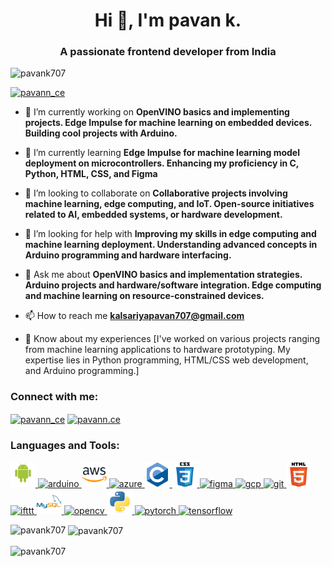 
<h1 align="center">Hi 👋, I'm pavan k.</h1>
<h3 align="center">A passionate frontend developer from India</h3>

<p align="left"> <img src="https://komarev.com/ghpvc/?username=pavank707&label=Profile%20views&color=0e75b6&style=flat" alt="pavank707" /> </p>

<p align="left"> <a href="https://twitter.com/pavann_ce" target="blank"><img src="https://img.shields.io/twitter/follow/pavann_ce?logo=twitter&style=for-the-badge" alt="pavann_ce" /></a> </p>

- 🔭 I’m currently working on **OpenVINO basics and implementing projects. Edge Impulse for machine learning on embedded devices. Building cool projects with Arduino.**

- 🌱 I’m currently learning **Edge Impulse for machine learning model deployment on microcontrollers. Enhancing my proficiency in C, Python, HTML, CSS, and Figma**

- 👯 I’m looking to collaborate on **Collaborative projects involving machine learning, edge computing, and IoT. Open-source initiatives related to AI, embedded systems, or hardware development.**

- 🤝 I’m looking for help with **Improving my skills in edge computing and machine learning deployment. Understanding advanced concepts in Arduino programming and hardware interfacing.**

- 💬 Ask me about **OpenVINO basics and implementation strategies. Arduino projects and hardware/software integration. Edge computing and machine learning on resource-constrained devices.**

- 📫 How to reach me **kalsariyapavan707@gmail.com**

- 📄 Know about my experiences [I've worked on various projects ranging from machine learning applications to hardware prototyping. My expertise lies in Python programming, HTML/CSS web development, and Arduino programming.]

<h3 align="left">Connect with me:</h3>
<p align="left">
<a href="https://twitter.com/pavann_ce" target="blank"><img align="center" src="https://raw.githubusercontent.com/rahuldkjain/github-profile-readme-generator/master/src/images/icons/Social/twitter.svg" alt="pavann_ce" height="30" width="40" /></a>
<a href="https://instagram.com/pavann.ce" target="blank"><img align="center" src="https://raw.githubusercontent.com/rahuldkjain/github-profile-readme-generator/master/src/images/icons/Social/instagram.svg" alt="pavann.ce" height="30" width="40" /></a>
</p>

<h3 align="left">Languages and Tools:</h3>
<p align="left"> <a href="https://developer.android.com" target="_blank" rel="noreferrer"> <img src="https://raw.githubusercontent.com/devicons/devicon/master/icons/android/android-original-wordmark.svg" alt="android" width="40" height="40"/> </a> <a href="https://www.arduino.cc/" target="_blank" rel="noreferrer"> <img src="https://cdn.worldvectorlogo.com/logos/arduino-1.svg" alt="arduino" width="40" height="40"/> </a> <a href="https://aws.amazon.com" target="_blank" rel="noreferrer"> <img src="https://raw.githubusercontent.com/devicons/devicon/master/icons/amazonwebservices/amazonwebservices-original-wordmark.svg" alt="aws" width="40" height="40"/> </a> <a href="https://azure.microsoft.com/en-in/" target="_blank" rel="noreferrer"> <img src="https://www.vectorlogo.zone/logos/microsoft_azure/microsoft_azure-icon.svg" alt="azure" width="40" height="40"/> </a> <a href="https://www.cprogramming.com/" target="_blank" rel="noreferrer"> <img src="https://raw.githubusercontent.com/devicons/devicon/master/icons/c/c-original.svg" alt="c" width="40" height="40"/> </a> <a href="https://www.w3schools.com/css/" target="_blank" rel="noreferrer"> <img src="https://raw.githubusercontent.com/devicons/devicon/master/icons/css3/css3-original-wordmark.svg" alt="css3" width="40" height="40"/> </a> <a href="https://www.figma.com/" target="_blank" rel="noreferrer"> <img src="https://www.vectorlogo.zone/logos/figma/figma-icon.svg" alt="figma" width="40" height="40"/> </a> <a href="https://cloud.google.com" target="_blank" rel="noreferrer"> <img src="https://www.vectorlogo.zone/logos/google_cloud/google_cloud-icon.svg" alt="gcp" width="40" height="40"/> </a> <a href="https://git-scm.com/" target="_blank" rel="noreferrer"> <img src="https://www.vectorlogo.zone/logos/git-scm/git-scm-icon.svg" alt="git" width="40" height="40"/> </a> <a href="https://www.w3.org/html/" target="_blank" rel="noreferrer"> <img src="https://raw.githubusercontent.com/devicons/devicon/master/icons/html5/html5-original-wordmark.svg" alt="html5" width="40" height="40"/> </a> <a href="https://ifttt.com/" target="_blank" rel="noreferrer"> <img src="https://www.vectorlogo.zone/logos/ifttt/ifttt-ar21.svg" alt="ifttt" width="40" height="40"/> </a> <a href="https://www.mysql.com/" target="_blank" rel="noreferrer"> <img src="https://raw.githubusercontent.com/devicons/devicon/master/icons/mysql/mysql-original-wordmark.svg" alt="mysql" width="40" height="40"/> </a> <a href="https://opencv.org/" target="_blank" rel="noreferrer"> <img src="https://www.vectorlogo.zone/logos/opencv/opencv-icon.svg" alt="opencv" width="40" height="40"/> </a> <a href="https://www.python.org" target="_blank" rel="noreferrer"> <img src="https://raw.githubusercontent.com/devicons/devicon/master/icons/python/python-original.svg" alt="python" width="40" height="40"/> </a> <a href="https://pytorch.org/" target="_blank" rel="noreferrer"> <img src="https://www.vectorlogo.zone/logos/pytorch/pytorch-icon.svg" alt="pytorch" width="40" height="40"/> </a> <a href="https://www.tensorflow.org" target="_blank" rel="noreferrer"> <img src="https://www.vectorlogo.zone/logos/tensorflow/tensorflow-icon.svg" alt="tensorflow" width="40" height="40"/> </a> </p>

<p><img align="left" src="https://github-readme-stats.vercel.app/api/top-langs?username=pavank707&show_icons=true&locale=en&layout=compact" alt="pavank707" /></p>

<p>&nbsp;<img align="center" src="https://github-readme-stats.vercel.app/api?username=pavank707&show_icons=true&locale=en" alt="pavank707" /></p>

<p><img align="center" src="https://github-readme-streak-stats.herokuapp.com/?user=pavank707&" alt="pavank707" /></p>


<!---
pavank707/pavank707 is a ✨ special ✨ repository because its `README.md` (this file) appears on your GitHub profile.
You can click the Preview link to take a look at your changes.
--->
